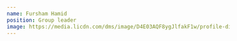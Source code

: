 ```yaml
---
name: Fursham Hamid
position: Group leader
image: https://media.licdn.com/dms/image/D4E03AQF8ygJlfakF1w/profile-displayphoto-shrink_800_800/0/1672001059981?e=1686787200&v=beta&t=8YspT9wKo0-eBlsZklX1YFIzz_z4h3dYkIwYvMp-2vk
---
```

